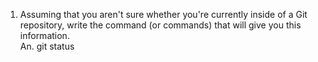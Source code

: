 
1. Assuming that you aren't sure whether you're currently inside of a Git repository, write the command (or commands) that will give you this information.  
An. git status